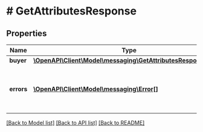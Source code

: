 # # GetAttributesResponse

## Properties

Name | Type | Description | Notes
------------ | ------------- | ------------- | -------------
**buyer** | [**\OpenAPI\Client\Model\messaging\GetAttributesResponseBuyer**](GetAttributesResponseBuyer.md) |  | [optional]
**errors** | [**\OpenAPI\Client\Model\messaging\Error[]**](Error.md) | A list of error responses returned when a request is unsuccessful. | [optional]

[[Back to Model list]](../../README.md#models) [[Back to API list]](../../README.md#endpoints) [[Back to README]](../../README.md)
